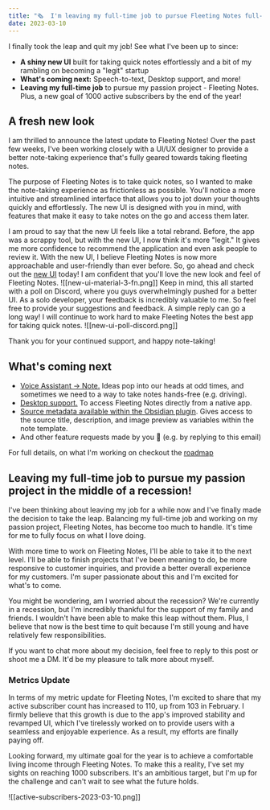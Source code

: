 ```yaml
---
title: "🗞  I'm leaving my full-time job to pursue Fleeting Notes full-time!"
date: 2023-03-10
---
```

I finally took the leap and quit my job! See what I've been up to since:

- **A shiny new UI** built for taking quick notes effortlessly and a bit of my rambling on becoming a "legit" startup
- **What's coming next:** Speech-to-text, Desktop support, and more!
- **Leaving my full-time job** to pursue my passion project - Fleeting Notes. Plus, a new goal of 1000 active subscribers by the end of the year!

## A fresh new look
I am thrilled to announce the latest update to Fleeting Notes! Over the past few weeks, I've been working closely with a UI/UX designer to provide a better note-taking experience that's fully geared towards taking fleeting notes.

The purpose of Fleeting Notes is to take quick notes, so I wanted to make the note-taking experience as frictionless as possible. You'll notice a more intuitive and streamlined interface that allows you to jot down your thoughts quickly and effortlessly. The new UI is designed with you in mind, with features that make it easy to take notes on the go and access them later.

I am proud to say that the new UI feels like a total rebrand. Before, the app was a scrappy tool, but with the new UI, I now think it's more "legit." It gives me more confidence to recommend the application and even ask people to review it. With the new UI, I believe Fleeting Notes is now more approachable and user-friendly than ever before. So, go ahead and check out the [new UI](https://my.fleetingnotes.app/) today! I am confident that you'll love the new look and feel of Fleeting Notes.
![[new-ui-material-3-fn.png]]
Keep in mind, this all started with a poll on Discord, where you guys overwhelmingly pushed for a better UI. As a solo developer, your feedback is incredibly valuable to me. So feel free to provide your suggestions and feedback. A simple reply can go a long way! I will continue to work hard to make Fleeting Notes the best app for taking quick notes.
![[new-ui-poll-discord.png]]

Thank you for your continued support, and happy note-taking!

## What's coming next
- [Voice Assistant -> Note.](https://github.com/fleetingnotes/fleeting-notes-flutter/issues/529) Ideas pop into our heads at odd times, and sometimes we need to a way to take notes hands-free (e.g. driving).  
- [Desktop support.](https://github.com/fleetingnotes/fleeting-notes-flutter/issues/186) To access Fleeting Notes directly from a native app.
- [Source metadata available within the Obsidian plugin](https://github.com/fleetingnotes/fleeting-notes-obsidian/issues/63). Gives access to the source title, description, and image preview as variables within the note template.
- And other feature requests made by you 🫵  (e.g. by replying to this email)

For full details, on what I'm working on checkout the [roadmap](https://github.com/orgs/fleetingnotes/projects/1)

## Leaving my full-time job to pursue my passion project in the middle of a recession!
I've been thinking about leaving my job for a while now and I've finally made the decision to take the leap. Balancing my full-time job and working on my passion project, Fleeting Notes, has become too much to handle. It's time for me to fully focus on what I love doing.

With more time to work on Fleeting Notes, I'll be able to take it to the next level. I'll be able to finish projects that I've been meaning to do, be more responsive to customer inquiries, and provide a better overall experience for my customers. I'm super passionate about this and I'm excited for what's to come.

You might be wondering, am I worried about the recession? We're currently in a recession, but I'm incredibly thankful for the support of my family and friends. I wouldn't have been able to make this leap without them. Plus, I believe that now is the best time to quit because I'm still young and have relatively few responsibilities.

If you want to chat more about my decision, feel free to reply to this post or shoot me a DM. It'd be my pleasure to talk more about myself.

### Metrics Update
In terms of my metric update for Fleeting Notes, I'm excited to share that my active subscriber count has increased to 110, up from 103 in February. I firmly believe that this growth is due to the app's improved stability and revamped UI, which I've tirelessly worked on to provide users with a seamless and enjoyable experience. As a result, my efforts are finally paying off.

Looking forward, my ultimate goal for the year is to achieve a comfortable living income through Fleeting Notes. To make this a reality, I've set my sights on reaching 1000 subscribers. It's an ambitious target, but I'm up for the challenge and can't wait to see what the future holds. 

![[active-subscribers-2023-03-10.png]]




